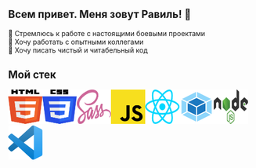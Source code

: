 ## Всем привет. Меня зовут Равиль! 👋 

👊 Стремлюсь к работе с настоящими боевыми проектами
<br>
👑 Хочу работать с опытными коллегами
<br>
📝 Хочу писать чистый и читабельный код

## Мой стек
<img src="https://github.com/Ravil377/Ravil377/blob/main/assets/html-5.svg" width="70" height="70"><img src="https://github.com/Ravil377/Ravil377/blob/main/assets/css-3.svg" width="70" height="70"><img src="https://github.com/Ravil377/Ravil377/blob/main/assets/sass.svg" width="70" height="70"><img src="https://github.com/Ravil377/Ravil377/blob/main/assets/javascript.svg" width="70" height="70"><img src="https://github.com/Ravil377/Ravil377/blob/main/assets/react.svg" width="70" height="70"><img src="https://github.com/Ravil377/Ravil377/blob/main/assets/webpack.svg" width="70" height="70"><img src="https://github.com/Ravil377/Ravil377/blob/main/assets/nodejs.svg" width="70" height="70"><img src="https://github.com/Ravil377/Ravil377/blob/main/assets/visual-studio-code.svg" width="70" height="70">
<!--

- 🔭 I’m currently working on ...
- 🌱 I’m currently learning ...
- 👯 I’m looking to collaborate on ...
- 🤔 I’m looking for help with ...
- 💬 Ask me about ...
- 📫 How to reach me: ...
- 😄 Pronouns: ...
- ⚡ Fun fact: ...
-->
